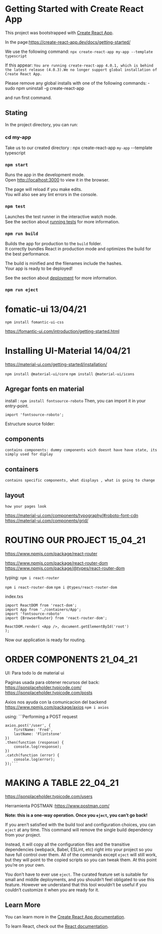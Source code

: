 # Getting Started with Create React App

This project was bootstrapped with [Create React App](https://github.com/facebook/create-react-app).

In the page:https://create-react-app.dev/docs/getting-started/

We use the following command:
```npx create-react-app my-app --template typescript ```

If this appear:
```You are running create-react-app 4.0.1, which is behind the latest release (4.0.3).We no longer support global installation of Create React App.```

Please remove any global installs with one of the following commands:
-sudo npm uninstall -g create-react-app

and run first command.

## Stating

In the project directory, you can run:

### cd my-app

Take us to our created directory : npx create-react-app `my-app` --template typescript

### `npm start`

Runs the app in the development mode.\
Open [http://localhost:3000](http://localhost:3000) to view it in the browser.

The page will reload if you make edits.\
You will also see any lint errors in the console.

### `npm test`

Launches the test runner in the interactive watch mode.\
See the section about [running tests](https://facebook.github.io/create-react-app/docs/running-tests) for more information.

### `npm run build`

Builds the app for production to the `build` folder.\
It correctly bundles React in production mode and optimizes the build for the best performance.

The build is minified and the filenames include the hashes.\
Your app is ready to be deployed!

See the section about [deployment](https://facebook.github.io/create-react-app/docs/deployment) for more information.

### `npm run eject`


# fomatic-ui  13/04/21
```npm install fomantic-ui-css```


https://fomantic-ui.com/introduction/getting-started.html

# Installing UI-Material 14/04/21

https://material-ui.com/getting-started/installation/

```npm install @material-ui/core```
```npm install @material-ui/icons```

## Agregar fonts en material 

install :
```npm install fontsource-roboto```
Then, you can import it in your entry-point.

```import 'fontsource-roboto';```

Estructure source folder:

## components 

    contains components: dummy components wich doesnt have have state, its simply used for diplay

## containers

    contains specific components, what displays , what is going to change 

## layout

    how your pages look

https://material-ui.com/components/typography/#roboto-font-cdn
https://material-ui.com/components/grid/


# ROUTING OUR PROJECT 15_04_21

https://www.npmjs.com/package/react-router


https://www.npmjs.com/package/react-router-dom
https://www.npmjs.com/package/@types/react-router-dom

typing:
```npm i react-router```

```npm i react-router-dom```
```npm i @types/react-router-dom```

index.txs

```import React from 'react';
import ReactDOM from 'react-dom';
import App from './containers/App';
import 'fontsource-roboto'
import {BrowserRouter} from 'react-router-dom';

ReactDOM.render( <App />, document.getElementById('root')
);

```
Now our application is ready for routing.



# ORDER COMPONENTS 21_04_21

UI: Para todo lo de material ui

Paginas usada para obtener recursos del back:
https://jsonplaceholder.typicode.com/ 
https://jsonplaceholder.typicode.com/posts

Axios nos ayuda con la comunicacion del backend
https://www.npmjs.com/package/axios 
```npm i axios```

using:
    ```Performing a POST request

    axios.post('/user', {
        firstName: 'Fred',
        lastName: 'Flintstone'
    })
    .then(function (response) {
        console.log(response);
    })
    .catch(function (error) {
        console.log(error);
    });```

# MAKING A TABLE 22_04_21

https://jsonplaceholder.typicode.com/users

Herramienta POSTMAN :https://www.postman.com/

**Note: this is a one-way operation. Once you `eject`, you can’t go back!**

If you aren’t satisfied with the build tool and configuration choices, you can `eject` at any time. This command will remove the single build dependency from your project.

Instead, it will copy all the configuration files and the transitive dependencies (webpack, Babel, ESLint, etc) right into your project so you have full control over them. All of the commands except `eject` will still work, but they will point to the copied scripts so you can tweak them. At this point you’re on your own.

You don’t have to ever use `eject`. The curated feature set is suitable for small and middle deployments, and you shouldn’t feel obligated to use this feature. However we understand that this tool wouldn’t be useful if you couldn’t customize it when you are ready for it.

## Learn More

You can learn more in the [Create React App documentation](https://facebook.github.io/create-react-app/docs/getting-started).

To learn React, check out the [React documentation](https://reactjs.org/).
